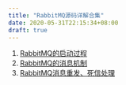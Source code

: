```yaml
---
title: "RabbitMQ源码详解合集"
date: 2020-05-31T22:15:34+08:00
draft: true
---
```


1. [RabbitMQ的启动过程](/post/rabbitmq/rmqstart)
2. [RabbitMQ的消息机制](/post/rabbitmq/rmqipc)
3. [RabbitMQ消息重发、死信处理](/post/rabbitmq/rmqdead)